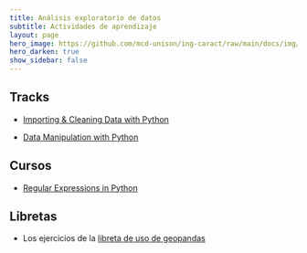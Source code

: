 ```yaml
---
title: Análisis exploratorio de datos 
subtitle: Actividades de aprendizaje
layout: page
hero_image: https://github.com/mcd-unison/ing-caract/raw/main/docs/img/eda-banner.jpg
hero_darken: true
show_sidebar: false
---
```


## Tracks

- [Importing & Cleaning Data with Python](https://www.datacamp.com/tracks/importing-cleaning-data-with-python)


- [Data Manipulation with Python](https://www.datacamp.com/tracks/data-manipulation-with-python)

## Cursos

- [Regular Expressions in Python](https://www.datacamp.com/courses/regular-expressions-in-python)


## Libretas

- Los ejercicios de la [libreta de uso de geopandas](https://colab.research.google.com/github/mcd-unison/ing-caract/blob/main/ejemplos/mapas/python/geopandas.ipynb)

<!-- - [Introduction to Data Visualization with Seaborn](https://www.datacamp.com/courses/introduction-to-data-visualization-with-seaborn). Parte del *career track* de analista de datos de *DataCamp*.

- [Exploratory Data Analysis in Python](https://www.datacamp.com/courses/exploratory-data-analysis-in-python). Parte del *career track* de analista de datos de *DataCamp*.


## Casos de estudio

- Escoger uno de estos dos casos de estudio, ofrecidos por DataCamp:

    - [Analyzing Marketing Campaigns with pandas](https://www.datacamp.com/courses/analyzing-marketing-campaigns-with-pandas)
    - [Analyzing US Census Data in Python](https://www.datacamp.com/courses/analyzing-us-census-data-in-python)


## Libretas

- Escoger uno de estos proyectos guiado de DataCamp sobre procesamiento y análisis de datos:

    -  [Data Driven Product Management: Conducting a Market Analysis](https://app.datacamp.com/learn/projects/1684)
    -  [What's in an Avocado Toast: A Supply Chain Analysis](https://app.datacamp.com/learn/projects/1685)
    -  [Building a Retail Data Pipeline](https://app.datacamp.com/learn/projects/1833)
    -  [Debugging a Sales Data Workflow](https://app.datacamp.com/learn/projects/1931)
    -  [Analyzing Crime in Los Angeles](https://app.datacamp.com/learn/projects/1876)
    -  [Customer Analytics: Preparing Data for Modeling](https://app.datacamp.com/learn/projects/customer_analytics_preparing_data_for_modeling)
    -  [What and Where are the World's Oldest Businesses](https://app.datacamp.com/learn/projects/worlds_oldest_businesses)


- Escoger uno de estos proyectos *no guiados* de DataCamp sobre procesamiento y análisis de datos:

    - [Exploring the History of Lego](https://app.datacamp.com/learn/projects/history-of-lego)
    - [Comparing Search Interest with Google Trends](https://app.datacamp.com/learn/projects/google_trends)
    - [Bad Passwords and the NIST Guidelines](https://app.datacamp.com/learn/projects/analyzing_password_strength)
    - [The Android App Market on Google Play](https://app.datacamp.com/learn/projects/android-app-market)

 -->
